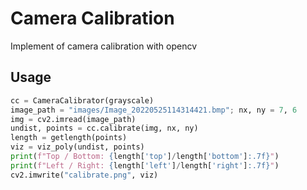 # Camera Calibration
Implement of camera calibration with opencv

## Usage

```python
cc = CameraCalibrator(grayscale)
image_path = "images/Image_20220525114314421.bmp"; nx, ny = 7, 6
img = cv2.imread(image_path)
undist, points = cc.calibrate(img, nx, ny)
length = getlength(points)
viz = viz_poly(undist, points)
print(f"Top / Bottom: {length['top']/length['bottom']:.7f}")
print(f"Left / Right: {length['left']/length['right']:.7f}")
cv2.imwrite("calibrate.png", viz)
```

